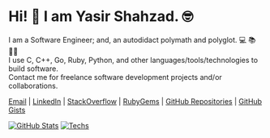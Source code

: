 # Hi! 👋 I am Yasir Shahzad. 🤓

I am a Software Engineer; and, an autodidact polymath and polyglot. 💻 📚 🏋️‍♂️  
I use C, C++, Go, Ruby, Python, and other languages/tools/technologies to build software.  
Contact me for freelance software development projects and/or collaborations.

[Email](mailto:yasirshahzad918@gmail.com) |
[LinkedIn](https://www.linkedin.com/in/yasirshahzad18) |
[StackOverflow](https://stackoverflow.com/users/7670262) |
[RubyGems](https://rubygems.org/profiles) |
[GitHub Repositories](https://github.com/yasir-shahzad?tab=repositories) |
[GitHub Gists](https://gist.github.com/yasir-shahzad)

[![GitHub Stats](https://github-readme-stats.vercel.app/api?username=yasir-shahzad&theme=algolia&show_icons=true&count_private=true)](https://github.com/yasir-shahzad)
[![Techs](https://github-readme-stats.vercel.app/api/top-langs/?username=yasir-shahzad&theme=algolia&langs_count=10&layout=compact&hide_title=true)](https://github.com/yasir-shahzad)
